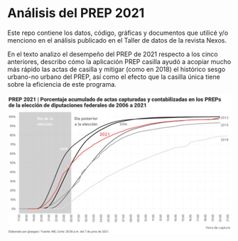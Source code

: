 # Análisis del PREP 2021

Este repo contiene los datos, código, gráficas y documentos que utilicé y/o menciono en el análisis publicado en el Taller de datos de la revista Nexos.

En el texto analizo el desempeño del PREP de 2021 respecto a los cinco anteriores, describo cómo la aplicación PREP casilla ayudó a acopiar mucho más rápido las actas de casilla y mitigar (como en 2018) el histórico sesgo urbano-no urbano del PREP, así como el efecto que la casilla única tiene sobre la eficiencia de este programa.

![My image](https://raw.githubusercontent.com/segasi/tdd_prep_2021/main/03_graficas/comparacion/comparacion_evolucion_porcentaje_acumulado_actas_capturadas_prep_dip_fed_2021_vs_previos.png)